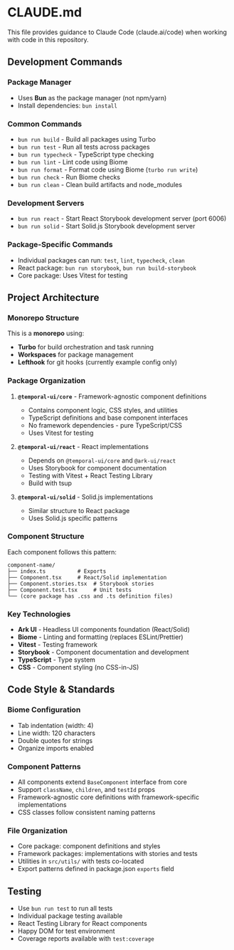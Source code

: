 # CLAUDE.md

This file provides guidance to Claude Code (claude.ai/code) when working with code in this repository.

## Development Commands

### Package Manager
- Uses **Bun** as the package manager (not npm/yarn)
- Install dependencies: `bun install`

### Common Commands
- `bun run build` - Build all packages using Turbo
- `bun run test` - Run all tests across packages
- `bun run typecheck` - TypeScript type checking
- `bun run lint` - Lint code using Biome
- `bun run format` - Format code using Biome (`turbo run write`)
- `bun run check` - Run Biome checks
- `bun run clean` - Clean build artifacts and node_modules

### Development Servers
- `bun run react` - Start React Storybook development server (port 6006)
- `bun run solid` - Start Solid.js Storybook development server

### Package-Specific Commands
- Individual packages can run: `test`, `lint`, `typecheck`, `clean`
- React package: `bun run storybook`, `bun run build-storybook`
- Core package: Uses Vitest for testing

## Project Architecture

### Monorepo Structure
This is a **monorepo** using:
- **Turbo** for build orchestration and task running
- **Workspaces** for package management
- **Lefthook** for git hooks (currently example config only)

### Package Organization
1. **`@temporal-ui/core`** - Framework-agnostic component definitions
   - Contains component logic, CSS styles, and utilities
   - TypeScript definitions and base component interfaces
   - No framework dependencies - pure TypeScript/CSS
   - Uses Vitest for testing

2. **`@temporal-ui/react`** - React implementations 
   - Depends on `@temporal-ui/core` and `@ark-ui/react`
   - Uses Storybook for component documentation
   - Testing with Vitest + React Testing Library
   - Build with tsup

3. **`@temporal-ui/solid`** - Solid.js implementations
   - Similar structure to React package
   - Uses Solid.js specific patterns

### Component Structure
Each component follows this pattern:
```
component-name/
├── index.ts          # Exports
├── Component.tsx     # React/Solid implementation  
├── Component.stories.tsx  # Storybook stories
├── Component.test.tsx     # Unit tests
└── (core package has .css and .ts definition files)
```

### Key Technologies
- **Ark UI** - Headless UI components foundation (React/Solid)
- **Biome** - Linting and formatting (replaces ESLint/Prettier)
- **Vitest** - Testing framework
- **Storybook** - Component documentation and development
- **TypeScript** - Type system
- **CSS** - Component styling (no CSS-in-JS)

## Code Style & Standards

### Biome Configuration
- Tab indentation (width: 4)
- Line width: 120 characters
- Double quotes for strings
- Organize imports enabled

### Component Patterns
- All components extend `BaseComponent` interface from core
- Support `className`, `children`, and `testId` props
- Framework-agnostic core definitions with framework-specific implementations
- CSS classes follow consistent naming patterns

### File Organization
- Core package: component definitions and styles
- Framework packages: implementations with stories and tests
- Utilities in `src/utils/` with tests co-located
- Export patterns defined in package.json `exports` field

## Testing
- Use `bun run test` to run all tests
- Individual package testing available
- React Testing Library for React components
- Happy DOM for test environment
- Coverage reports available with `test:coverage`